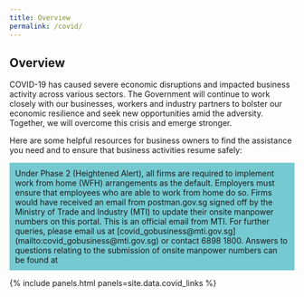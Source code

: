 ```yaml
---
title: Overview
permalink: /covid/
---
```

## Overview

COVID-19 has caused severe economic disruptions and impacted business activity across various sectors. The Government will continue to work closely with our businesses, workers and industry partners to bolster our economic resilience and seek new opportunities amid the adversity. Together, we will overcome this crisis and emerge stronger.

Here are some helpful resources for business owners to find the assistance you need and to ensure that business activities resume safely:

<div id="notebox" style="background-color: #75c9d1 ; padding: 10px; border: 1px #037e8a;">
Under Phase 2 (Heightened Alert), all firms are required to implement work from home (WFH) arrangements as the default. Employers must ensure that employees who are able to work from home do so. Firms would have received an email from postman.gov.sg signed off by the Ministry of Trade and Industry (MTI) to update their onsite manpower numbers on this portal. This is an official email from MTI. For further queries, please email us at [covid_gobusiness@mti.gov.sg](mailto:covid_gobusiness@mti.gov.sg) or contact 6898 1800. Answers to questions relating to the submission of onsite manpower numbers can be found at 
</div>

{% include panels.html panels=site.data.covid_links %}
